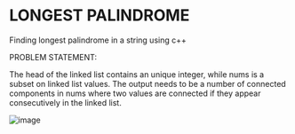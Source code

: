 # LONGEST PALINDROME
Finding longest palindrome in a string using c++

PROBLEM STATEMENT:

The head of the linked list contains an unique integer, while nums is a subset on linked list values. The output  needs to be a number of connected components in nums where two values are connected if they appear  consecutively in the linked list.

![image](https://user-images.githubusercontent.com/85669685/222213404-3b880d1c-6c83-4c64-975e-d97c82f20b41.png)

